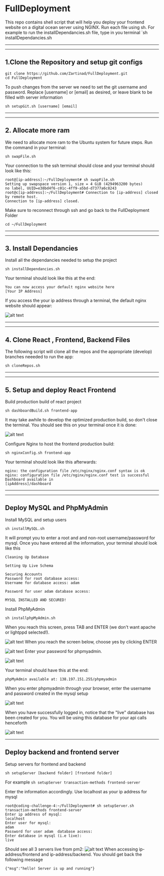 # FullDeployment
This repo contains shell script that will help you deploy your frontend website on a digital ocean server using NGINX.
Run each file using sh. For example to run the installDependancies.sh file, type in you terminal `sh installDependancies.sh

---
---

## 1.Clone the Repository and setup git configs
```
git clone https://github.com/Zartinad/FullDeployment.git
cd FullDeployment
```
To push changes from the server we need to set the git username and password. Replace [username] or [email] as desired, or leave blank to be filled with server information
```
sh setupGit.sh [username] [email]
```

---
---

## 2. Allocate more ram
We need to allocate more ram to the Ubuntu system for future steps. Run the command in your terminal:
```
sh swapFile.sh
```
Your connection to the ssh terminal should close and your terminal should look like this:
```
root@[ip-address]:~/FullDeployment# sh swapFile.sh 
Setting up swapspace version 1, size = 4 GiB (4294963200 bytes)
no label, UUID=e38bd4f6-c01c-4ff9-a5bd-d7377a6c8243
root@c[ip-address]:~/FullDeployment# Connection to [ip-address] closed by remote host.
Connection to [ip-address] closed.
```
Make sure to reconnect through ssh and go back to the FullDeployment Folder

```
cd ~/FullDeployment
```

---
---

## 3. Install Dependancies
Install all the dependancies needed to setup the project
```
sh installDependancies.sh
```
Your terminal should look like this at the end:
```
You can now access your default nginx website here
[Your IP Address]
```
If you access the your ip address through a terminal, the default nginx website should appear:

![alt text](https://github.com/Zartinad/FullDeployment/blob/master/Tutorial_Pictures/installDependanciesNGINX.png "Defualt NGINX PAGE")

---
---

## 4. Clone React , Frontend, Backend Files
The following script will clone all the repos and the appropriate (develop) branches neeeded to run the app:
```
sh cloneRepos.sh
```

---
---

## 5. Setup and deploy React Frontend
Build production build of react project
```
sh dashboardBuild.sh frontend-app
```
It may take awhile to develop the optimized production build, so don't close the terminal.
You should see this on your terminal once it is done:

![alt text](https://github.com/Zartinad/FullDeployment/blob/master/Tutorial_Pictures/buildComplete.png "Terminal Build")

Configure Nginx to host the frontend production build:
```
sh nginxConfig.sh frontend-app
```
Your terminal should look like this afterwards:
```
nginx: the configuration file /etc/nginx/nginx.conf syntax is ok
nginx: configuration file /etc/nginx/nginx.conf test is successful
Dashboard available in 
[ipAddress]/dashboard
```

---
---

## Deploy MySQL and PhpMyAdmin
Install MySQL and setup users
```
sh installMySQL.sh
```
It will prompt you to enter a root and and non-root username/password for mysql.
Once you have entered all the information, your terminal should look like this

```
Cleaning Up Database

Setting Up Live Schema

Securing Accounts
Password for root database access: 
Username for database access: adam

Password for user adam database access: 

MYSQL INSTALLED AND SECURED!
```
Install PhpMyAdmin
```
sh installphpMyAdmin.sh
```
When you reach this screen, press TAB and ENTER (we don't want apache or lightppd selected!).

![alt text](https://github.com/Zartinad/FullDeployment/blob/master/Tutorial_Pictures/phpmyadminskip.png "Skip Apache")
When you reach the screen below, choose yes by clicking ENTER

![alt text](https://github.com/Zartinad/FullDeployment/blob/master/Tutorial_Pictures/phpmyadminyes.png "YES")
Enter your password for phpmyadmin.

![alt text](https://github.com/Zartinad/FullDeployment/blob/master/Tutorial_Pictures/phpmyadminpass.png "Password")

Your terminal should have this at the end:
```
phpMyAdmin available at: 138.197.151.255/phpmyadmin
```
When you enter phpmyadmin through your browser, enter the username and password created in the mysql setup

![alt text](https://github.com/Zartinad/FullDeployment/blob/master/Tutorial_Pictures/phpmyadmin.png "phpmyadmin.png")

When you have successfully logged in, notice that the "live" database has been created for you. You will be using this database for your api calls henceforth

![alt text](https://github.com/Zartinad/FullDeployment/blob/master/Tutorial_Pictures/phpmyadminlive.png "live database")

---

## Deploy backend and frontend server
Setup servers for frontend and backend
```
sh setupServer [backend folder] [frontend folder]
```
For example `sh setupServer transaction-methods frontend-server`

Enter the information accordingly. Use localhost as your ip address for mysql
```
root@coding-challenge-4:~/FullDeployment# sh setupServer.sh transaction-methods frontend-server
Enter ip address of mysql: 
localhost
Enter user for mysql:
adam
Password for user adam  database access: 
Enter database in mysql (i.e live): 
live
```
Should see all 3 servers live from pm2:
![alt text](https://github.com/Zartinad/FullDeployment/blob/master/Tutorial_Pictures/pm2.png "live database")
When accessing ip-address/frontend and ip-address/backend. You should get back the following message
```
{"msg":"hello! Server is up and running"}
```
